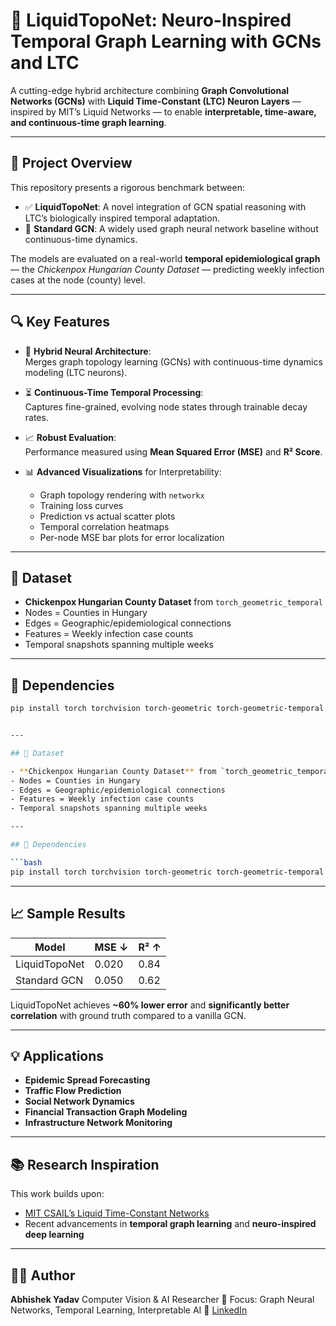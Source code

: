 # 🧠 LiquidTopoNet: Neuro-Inspired Temporal Graph Learning with GCNs and LTC

A cutting-edge hybrid architecture combining **Graph Convolutional Networks (GCNs)** with **Liquid Time-Constant (LTC) Neuron Layers** — inspired by MIT’s Liquid Networks — to enable **interpretable, time-aware, and continuous-time graph learning**.

---

## 📂 Project Overview

This repository presents a rigorous benchmark between:
- ✅ **LiquidTopoNet**: A novel integration of GCN spatial reasoning with LTC’s biologically inspired temporal adaptation.
- 🤖 **Standard GCN**: A widely used graph neural network baseline without continuous-time dynamics.

The models are evaluated on a real-world **temporal epidemiological graph** — the *Chickenpox Hungarian County Dataset* — predicting weekly infection cases at the node (county) level.

---

## 🔍 Key Features

- 🔁 **Hybrid Neural Architecture**:  
  Merges graph topology learning (GCNs) with continuous-time dynamics modeling (LTC neurons).
  
- ⏳ **Continuous-Time Temporal Processing**:  
  Captures fine-grained, evolving node states through trainable decay rates.

- 📈 **Robust Evaluation**:  
  Performance measured using **Mean Squared Error (MSE)** and **R² Score**.

- 📊 **Advanced Visualizations** for Interpretability:
  - Graph topology rendering with `networkx`
  - Training loss curves
  - Prediction vs actual scatter plots
  - Temporal correlation heatmaps
  - Per-node MSE bar plots for error localization

---

## 📘 Dataset

- **Chickenpox Hungarian County Dataset** from `torch_geometric_temporal`
- Nodes = Counties in Hungary  
- Edges = Geographic/epidemiological connections  
- Features = Weekly infection case counts  
- Temporal snapshots spanning multiple weeks

---

## 🧪 Dependencies

```bash
pip install torch torchvision torch-geometric torch-geometric-temporal matplotlib seaborn networkx scikit-learn


---

## 📘 Dataset

- **Chickenpox Hungarian County Dataset** from `torch_geometric_temporal`
- Nodes = Counties in Hungary  
- Edges = Geographic/epidemiological connections  
- Features = Weekly infection case counts  
- Temporal snapshots spanning multiple weeks

---

## 🧪 Dependencies

```bash
pip install torch torchvision torch-geometric torch-geometric-temporal matplotlib seaborn networkx scikit-learn
````

---

## 📈 Sample Results

| Model         | MSE ↓ | R² ↑ |
| ------------- | ----- | ---- |
| LiquidTopoNet | 0.020 | 0.84 |
| Standard GCN  | 0.050 | 0.62 |

LiquidTopoNet achieves **\~60% lower error** and **significantly better correlation** with ground truth compared to a vanilla GCN.

---

## 💡 Applications

* **Epidemic Spread Forecasting**
* **Traffic Flow Prediction**
* **Social Network Dynamics**
* **Financial Transaction Graph Modeling**
* **Infrastructure Network Monitoring**

---

## 📚 Research Inspiration

This work builds upon:

* [MIT CSAIL’s Liquid Time-Constant Networks](https://liquid.csail.mit.edu)
* Recent advancements in **temporal graph learning** and **neuro-inspired deep learning**

---

## 👨‍💻 Author

**Abhishek Yadav**
Computer Vision & AI Researcher
📌 Focus: Graph Neural Networks, Temporal Learning, Interpretable AI
🔗 [LinkedIn](https://www.linkedin.com/in/your-profile)
